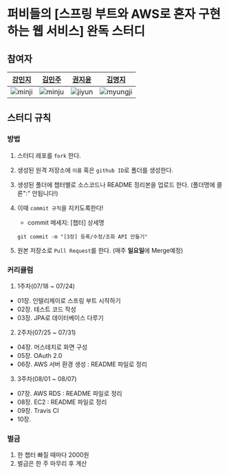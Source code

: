 # 퍼비들의 [스프링 부트와 AWS로 혼자 구현하는 웹 서비스] 완독 스터디

## 참여자
|[강민지](https://github.com/nitronium102)|[김민주](https://github.com/MINJU-KIMmm)|[권지윤](https://github.com/june0216)|[김명지](https://github.com/Gom3rye)|
|---|---|---|---|
|![minji](https://github.com/nitronium102.png)|![minju](https://avatars.githubusercontent.com/u/81242672?v=4)|![jiyun](https://github.com/june0216.png)|![myungji](https://github.com/Gom3rye.png)

## 스터디 규칙

### 방법

1. 스터디 레포를 `fork` 한다.
2. 생성된 원격 저장소에 `이름` 혹은 `github ID`로 폴더를 생성한다.
3. 생성된 폴더에 챕터별로 소스코드나 README 정리본을 업로드 한다. (폴더명에 콜론":" 안됩니다!)
4. 이때 `commit 규칙`을 지키도록한다!
    - commit 메세지: [챕터] 상세명
    
    ```
    git commit -m "[3장] 등록/수정/조회 API 만들기"
    ```
5. 원본 저장소로 `Pull Request`를 한다. (매주 **일요일**에 Merge예정)

### 커리큘럼

1. 1주차(07/18 ~ 07/24)
- 01장. 인텔리제이로 스프링 부트 시작하기
- 02장. 테스트 코드 작성
- 03장. JPA로 데이터베이스 다루기
2. 2주차(07/25 ~ 07/31)
- 04장. 머스테치로 화면 구성
- 05장. OAuth 2.0
- 06장. AWS 서버 환경 생성 : README 파일로 정리
3. 3주차(08/01 ~ 08/07)
- 07장. AWS RDS : README 파일로 정리
- 08장. EC2 : README 파일로 정리
- 09장. Travis CI
- 10장. 

### 벌금

1. 한 챕터 빠질 때마다 2000원
2. 벌금은 한 주 마무리 후 계산
